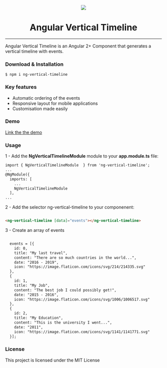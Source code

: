 <p align="center"><img src="logo.png" /></p>

<h1 align="center"> Angular Vertical Timeline </h1>

<hr/>

<p> Angular Vertical Timeline is an Angular 2+ Component that generates a vertical timeline with events. </p>

<h3> Download & Installation </h3>

```shell
$ npm i ng-vertical-timeline
```

<h3> Key features </h3>

<ul>
  <li>Automatic ordering of the events</li>
  <li>Responsive layout for mobile applications</li>
  <li>Customisation made easily</li>
</ul>

<h3> Demo</h3>

<a href="http://stephen-bruere.com/demo/ng-vertical-timeline"> Link the the demo </a>

<h3> Usage </h3>

1 - Add the <b>NgVerticalTimelineModule</b> module to your <b>app.module.ts</b> file:

```html
import { NgVerticalTimelineModule  } from 'ng-vertical-timeline';
...
@NgModule({
  imports: [
    ...
    NgVerticalTimelineModule
  ],
...
```

2 - Add the selector ng-vertical-timeline to your componenent:

```html

<ng-vertical-timeline [data]="events"></ng-vertical-timeline>

```

3 - Create an array of events

```html

  events = [{
    id: 0,
    title: "My last travel",
    content: "There are so much countries in the world...",
    date: "2016 - 2019",
    icon: "https://image.flaticon.com/icons/svg/214/214335.svg"
  },
  {
    id: 1,
    title: "My Job",
    content: "The best job I could possibly get!",
    date: "2015 - 2016",
    icon: "https://image.flaticon.com/icons/svg/1006/1006517.svg"
  },
  {
    id: 2,
    title: "My Education",
    content: "This is the university I went...",
    date: "2011",
    icon: "https://image.flaticon.com/icons/svg/1141/1141771.svg"
  }];

```


<h3>License</h3>

This project is licensed under the MIT License